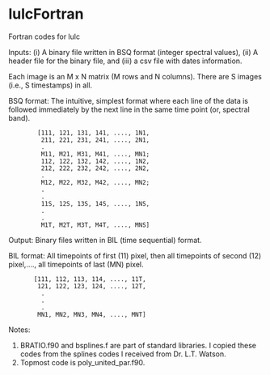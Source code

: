 # lulcFortran
Fortran codes for lulc

Inputs: (i) A binary file written in BSQ format (integer spectral values), (ii) A header file for the binary file, and (iii) a csv file with dates information.

Each image is an M x N matrix (M rows and N columns).
There are S images (i.e., S timestamps) in all.


BSQ format: The intuitive, simplest format where each line of the data is followed immediately by the next line in the same time point (or, spectral band).

            [111, 121, 131, 141, ...., 1N1,
             211, 221, 231, 241, ...., 2N1,
             .
             M11, M21, M31, M41, ...., MN1;
             112, 122, 132, 142, ...., 1N2,
             212, 222, 232, 242, ...., 2N2,
             .
             M12, M22, M32, M42, ...., MN2;
             .
             .
             11S, 12S, 13S, 14S, ...., 1NS,
             .
             .
             M1T, M2T, M3T, M4T, ...., MNS]
 
Output: Binary files written in BIL (time sequential) format. 

BIL format: All timepoints of first (11) pixel, then all timepoints of second (12) pixel,...., all timepoints of last (MN) pixel.
           
           [111, 112, 113, 114, ...., 11T,
            121, 122, 123, 124, ...., 12T,
             .
             .
             .
            MN1, MN2, MN3, MN4, ...., MNT]

Notes:
1) BRATIO.f90 and bsplines.f are part of standard libraries. 
I copied these codes from the splines codes I received from Dr. L.T. Watson.
2) Topmost code is poly\_united\_par.f90.
